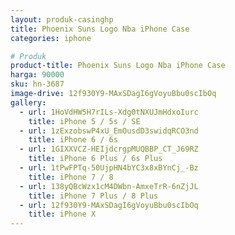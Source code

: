 ```yaml
---
layout: produk-casinghp
title: Phoenix Suns Logo Nba iPhone Case
categories: iphone

# Produk
product-title: Phoenix Suns Logo Nba iPhone Case
harga: 90000
sku: hn-3687
image-drive: 12f930Y9-MAxSDagI6gVoyuBbu0scIbOq
gallery:
  - url: 1HoVdHW5H7rILs-Xdg0tNXUJmHdxoIurc
    title: iPhone 5 / 5s / SE
  - url: 1zExzobswP4xU_EmOusdD3swidqRCO3nd
    title: iPhone 6 / 6s
  - url: 1GIXXVCZ-HEIjdcrgpMUQBBP_CT_J69RZ
    title: iPhone 6 Plus / 6s Plus
  - url: 1tPwFPTq-50UjpHN4bYC3x8xBYnCj_-Bz
    title: iPhone 7 / 8
  - url: 138yQBcWzx1cM4DWbn-AmxeTrR-6nZjJL
    title: iPhone 7 Plus / 8 Plus
  - url: 12f930Y9-MAxSDagI6gVoyuBbu0scIbOq
    title: iPhone X
---
```

